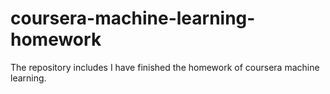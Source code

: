 # coursera-machine-learning-homework
The repository includes I have finished the homework of coursera machine learning.
